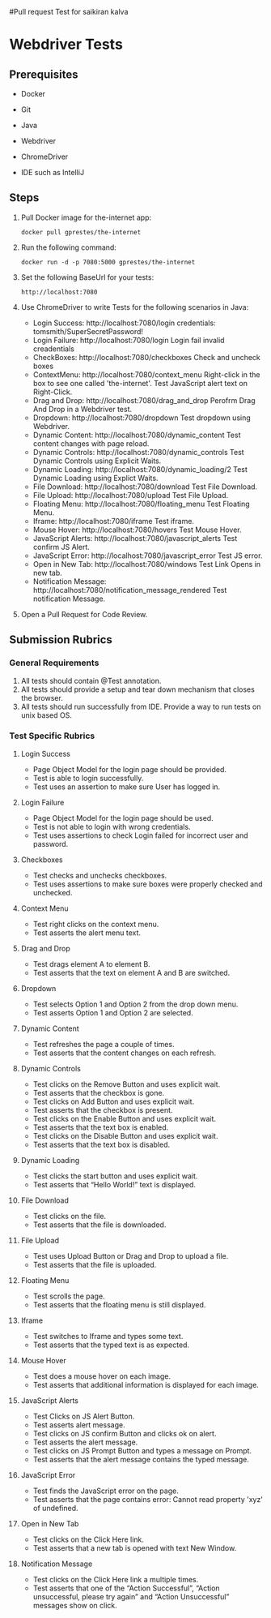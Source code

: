 #Pull request Test for saikiran kalva

# Webdriver Tests
## Prerequisites
  * Docker
  + Git
  - Java
  * Webdriver
  + ChromeDriver
  * IDE such as IntelliJ

## Steps
1. Pull Docker image for the-internet app:
  
    `docker pull gprestes/the-internet`
  
2. Run the following command: 

    `docker run -d -p 7080:5000 gprestes/the-internet`
  
3. Set the following BaseUrl for your tests:

   `http://localhost:7080`
   
4. Use ChromeDriver to write Tests for the following scenarios in Java:
    * Login Success: http://localhost:7080/login credentials: tomsmith/SuperSecretPassword!
    + Login Failure: http://localhost:7080/login Login fail invalid creadentials
    - CheckBoxes: http://localhost:7080/checkboxes Check and uncheck boxes
    * ContextMenu: http://localhost:7080/context_menu Right-click in the box to see one called 'the-internet'. Test JavaScript alert text on Right-Click.
    + Drag and Drop: http://localhost:7080/drag_and_drop Perofrm Drag And Drop in a Webdriver test.
    - Dropdown: http://localhost:7080/dropdown Test dropdown using Webdriver.
    * Dynamic Content: http://localhost:7080/dynamic_content Test content changes with page reload.
    + Dynamic Controls: http://localhost:7080/dynamic_controls Test Dynamic Controls using Explicit Waits.
    - Dynamic Loading: http://localhost:7080/dynamic_loading/2 Test Dynamic Loading using Explict Waits.
    * File Download: http://localhost:7080/download Test File Download.
    + File Upload: http://localhost:7080/upload Test File Upload.
    - Floating Menu: http://localhost:7080/floating_menu Test Floating Menu.
    * Iframe: http://localhost:7080/iframe Test iframe.
    + Mouse Hover: http://localhost:7080/hovers Test Mouse Hover.
    - JavaScript Alerts: http://localhost:7080/javascript_alerts Test confirm JS Alert.
    * JavaScript Error: http://localhost:7080/javascript_error Test JS error.
    + Open in New Tab: http://localhost:7080/windows Test Link Opens in new tab.
    - Notification Message: http://localhost:7080/notification_message_rendered Test notification Message.
  
5. Open a Pull Request for Code Review.  
  
  
## Submission Rubrics

### General Requirements
1. All tests should contain @Test annotation.
2. All tests should provide a setup and tear down mechanism that closes the browser.
3. All tests should run successfully from IDE. Provide a way to run tests on unix based OS.


### Test Specific Rubrics

1. Login Success
   * Page Object Model for the login page should be provided.
   + Test is able to login successfully.
   - Test uses an assertion to make sure User has logged in.

2. Login Failure
   * Page Object Model for the login page should be used.
   + Test is not able to login with wrong credentials.
   - Test uses assertions to check Login failed for incorrect user and password.

3. Checkboxes
   * Test checks and unchecks checkboxes.
   + Test uses assertions to make sure boxes were properly checked and unchecked.
4. Context Menu
   * Test right clicks on the context menu.
   + Test asserts the alert menu text.
5. Drag and Drop
   * Test drags element A to element B.
   + Test asserts that the text on element A and B are switched.
6. Dropdown
   * Test selects Option 1 and Option 2 from the drop down menu.
   + Test asserts Option 1 and Option 2 are selected.
7. Dynamic Content
   * Test refreshes the page a couple of times.
   + Test asserts that the content changes on each refresh.
8. Dynamic Controls
   * Test clicks on the Remove Button and uses explicit wait.
   + Test asserts that the checkbox is gone.
   - Test clicks on Add Button and uses explicit wait.
   * Test asserts that the checkbox is present.
   + Test clicks on the Enable Button and uses explicit wait.
   * Test asserts that the text box is enabled.
   + Test clicks on the Disable Button and uses explicit wait.
   - Test asserts that the text box is disabled.
9. Dynamic Loading
   * Test clicks the start button and uses explicit wait.
   + Test asserts that “Hello World!” text is displayed.
10. File Download
    * Test clicks on the file.
    + Test asserts that the file is downloaded.
11. File Upload
    * Test uses Upload Button or Drag and Drop to upload a file.
    + Test asserts that the file is uploaded.
12. Floating Menu
    * Test scrolls the page.
    + Test asserts that the floating menu is still displayed.
13. Iframe
    * Test switches to Iframe and types some text.
    + Test asserts that the typed text is as expected.
14. Mouse Hover
    * Test does a mouse hover on each image.
    + Test asserts that additional information is displayed for each image.
15. JavaScript Alerts
    * Test Clicks on JS Alert Button.
    + Test asserts alert message.
    - Test clicks on JS confirm Button and clicks ok on alert.
    * Test asserts the alert message.
    + Test clicks on JS Prompt Button and types a message on Prompt.
    - Test asserts that the alert message contains the typed message.
16. JavaScript Error
    * Test finds the JavaScript error on the page.
    + Test asserts that the page contains error: Cannot read property 'xyz' of undefined.
17. Open in New Tab
    * Test clicks on the Click Here link.
    + Test asserts that a new tab is opened with text New Window.
18. Notification Message
    * Test clicks on the Click Here link a multiple times.
    + Test asserts that one of the “Action Successful”, “Action unsuccessful, please try again” and “Action Unsuccessful” messages show on click.

 
